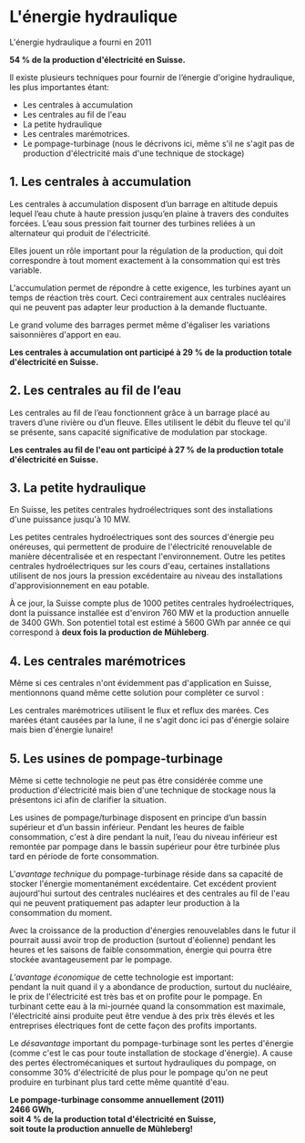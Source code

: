 # L'énergie hydraulique

L'énergie hydraulique a fourni en 2011

__54 % de la production d'électricité en Suisse.__

Il existe plusieurs techniques pour fournir de l’énergie d'origine hydraulique, les plus importantes étant:

- Les centrales à accumulation
- Les centrales au fil de l'eau
- La petite hydraulique
- Les centrales marémotrices.
- Le pompage-turbinage (nous le décrivons ici, même s'il ne s'agit pas de production d'électricité mais d'une technique de stockage)

## 1. Les centrales à accumulation 

Les centrales à accumulation disposent d’un barrage en altitude depuis lequel l’eau chute à haute pression jusqu’en plaine à travers des conduites forcées. L’eau sous pression fait tourner des turbines reliées à un alternateur qui produit de l'électricité.

Elles jouent un rôle important pour la régulation de la production, qui doit correspondre à tout moment exactement à la consommation qui est très variable.

L'accumulation permet de répondre à cette exigence, les turbines ayant un temps de réaction très court. Ceci contrairement aux centrales nucléaires qui ne peuvent pas adapter leur production à la demande fluctuante.

Le grand volume des barrages permet même d'égaliser les variations saisonnières d'apport en eau.

__Les centrales à accumulation ont participé à 29 % de la production totale d'électricité en Suisse.__

## 2. Les centrales au fil de l’eau

Les centrales au fil de l’eau fonctionnent grâce à un barrage placé au travers d’une rivière ou d’un fleuve. Elles utilisent le débit du fleuve tel qu'il se présente, sans capacité significative de modulation par stockage.

__Les centrales au fil de l'eau ont participé à 27 % de la production totale d'électricité en Suisse.__

## 3. La petite hydraulique

En Suisse, les petites centrales hydroélectriques sont des installations d'une puissance jusqu'à 10 MW.

Les petites centrales hydroélectriques sont des sources d'énergie peu onéreuses, qui permettent de produire de l'électricité renouvelable de manière décentralisée et en respectant l'environnement. Outre les petites centrales hydroélectriques sur les cours d'eau, certaines installations utilisent de nos jours la pression excédentaire au niveau des installations d'approvisionnement en eau potable.

À ce jour, la Suisse compte plus de 1000 petites centrales hydroélectriques, dont la puissance installée est d'environ 760 MW et la production annuelle de 3400 GWh. Son potentiel total est estimé à 5600 GWh par année ce qui correspond à __deux fois la production de Mühleberg__.

## 4. Les centrales marémotrices

Même si ces centrales n'ont évidemment pas d'application en Suisse, mentionnons quand même cette solution pour compléter ce survol :

Les centrales marémotrices utilisent le flux et reflux des marées. Ces marées étant causées par la lune, il ne s'agit donc ici pas d'énergie solaire mais bien d'énergie lunaire!

## 5. Les usines de pompage-turbinage

Même si cette technologie ne peut pas être considérée comme une production d'électricité mais bien d'une technique de stockage nous la présentons ici afin de clarifier la situation.

Les usines de pompage/turbinage disposent en principe d’un bassin supérieur et d’un bassin inférieur. Pendant les heures de faible consommation, c'est à dire pendant la nuit, l’eau du niveau inférieur est remontée par pompage dans le bassin supérieur pour être turbinée plus tard en période de forte consommation.

L'_avantage technique_ du pompage-turbinage réside dans sa capacité de stocker l'énergie momentanément excédentaire. Cet excédent provient aujourd'hui surtout des centrales nucléaires et des centrales au fil de l'eau qui ne peuvent pratiquement pas adapter leur production à la consommation du moment.

Avec la croissance de la production d'énergies renouvelables dans le futur il pourrait aussi avoir trop de production (surtout d'éolienne) pendant les heures et les saisons de faible consommation, énergie qui pourra être stockée avantageusement par le pompage.

_L'avantage économique_ de cette technologie est important:  
pendant la nuit quand il y a abondance de production, surtout du nucléaire, le prix de l'électricité est très bas et on profite pour le pompage. En turbinant cette eau à la mi-journée quand la consommation est maximale, l'électricité ainsi produite peut être vendue à des prix très élevés et les entreprises électriques font de cette façon des profits importants.

Le _désavantage_ important du pompage-turbinage sont les pertes d'énergie (comme c'est le cas pour toute installation de stockage d'énergie). A cause des pertes électromécaniques et surtout hydrauliques du pompage, on consomme 30% d'électricité de plus pour le pompage qu'on ne peut produire en turbinant plus tard cette même quantité d'eau.

__Le pompage-turbinage consomme annuellement (2011)  
2466 GWh,  
soit 4 % de la production total d'électricité en Suisse,  
soit toute la production annuelle de Mühleberg!__
